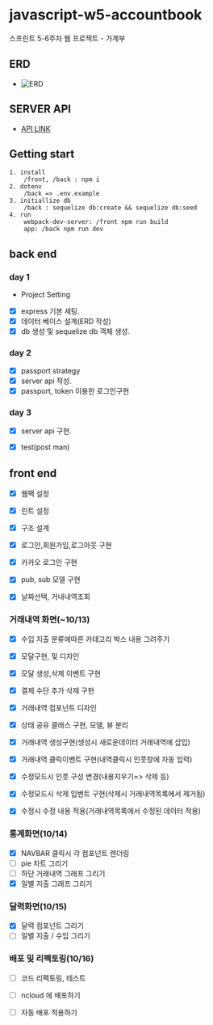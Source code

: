 # javascript-w5-accountbook
스프린트 5-6주차 웹 프로젝트 - 가계부


## ERD

- ![ERD](https://user-images.githubusercontent.com/49400477/95411156-b26e1000-0960-11eb-89cd-b507320a528e.PNG) 

## SERVER API

- [API LINK](https://docs.google.com/spreadsheets/d/1zChKgQXQk_B6gwmwXotwr46t_PzTYat0vUd1y8RDF0E/edit#gid=0)

## Getting start
    1. install
        /front, /back : npm i
    2. dotenv
        /back => .env.example
    3. initiallize db
        /back : sequelize db:create && sequelize db:seed
    4. run
        webpack-dev-server: /front npm run build
        app: /back npm run dev
        
## back end

### day 1

- Project Setting
- [x] express 기본 세팅.
- [x] 데이터 베이스  설계(ERD 작성)
- [x] db 생성 및 sequelize db 객체 생성.

### day 2 

- [x] passport strategy
- [x] server api 작성.
- [x] passport, token 이용한 로그인구현

### day 3

- [x] server api 구현.
- [x] test(post man) 


## front end

- [x] 웹팩 설정
- [x] 린트 설정
- [x] 구조 설계
- [x] 로그인,회원가입,로그아웃 구현 
- [x] 카카오 로그인 구현
- [x] pub, sub 모델 구현
- [x] 날짜선택, 거내내역조회 



### 거래내역 화면(~10/13)

- [x] 수입 지출 분류에따른 카테고리 박스 내용 그려주기
- [x] 모달구현, 및 디자인
- [x] 모달 생성,삭제 이벤트 구현 
- [x] 결제 수단 추가 삭제 구현
- [x] 거래내역 컴포넌트 디자인
- [x] 상태 공유 클래스 구현, 모델, 뷰 분리
- [x] 거래내역 생성구현(생성시 새로운데이터 거래내역에 삽입)

- [x] 거래내역 클릭이벤트 구현(내역클릭시 인풋창에 자동 입력)
- [x] 수정모드시 인풋 구성 변경(내용지우기=> 삭제 등)
- [x] 수정모드시 삭제 입벤트 구현(삭제시 거래내역목록에서 제거됨)
- [x] 수정시 수정 내용 적용(거래내역목록에서 수정된 데이터 적용)


### 통계화면(10/14)
- [x] NAVBAR 클릭시 각 컴포넌트 렌더링 
- [ ] pie 차트 그리기
- [ ] 하단 거래내역 그래프 그리기
- [x] 일별 지출 그래프 그리기
 
### 달력화면(10/15)

- [x] 달력 컴포넌트 그리기
- [ ] 일별 지출 / 수입 그리기

### 배포 및 리펙토링(10/16)

- [ ] 코드 리펙토링, 테스트 
- [ ] ncloud 에 배포하기
- [ ] 자동 배포 적용하기








 